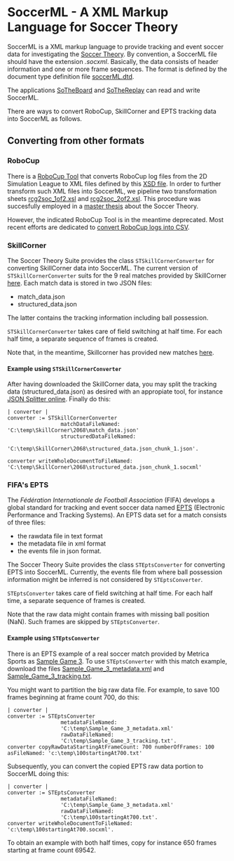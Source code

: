 # SoccerML - A XML Markup Language for Soccer Theory
SoccerML is a XML markup language to provide tracking and event soccer data for investigating the [Soccer Theory](https://github.com/Driolar/SoccerTheory-Pharo/blob/master/doc/A%20bit%20of%20Soccer%20Theory.md). 
By convention, a SoccerML file should have the extension *.socxml*. 
Basically, the data consists of header information and one or more frame sequences. 
The format is defined by the document type definition file [soccerML.dtd](https://github.com/Driolar/SoccerTheory-Pharo/blob/master/socxml/soccerML.dtd).

The applications [SoTheBoard](https://github.com/Driolar/SoccerTheory-Pharo/blob/master/doc/Using%20SoTheBoard%20-%20The%20Soccer%20Theory%20Board.md) and [SoTheReplay](https://github.com/Driolar/SoccerTheory-Pharo/blob/master/doc/Using%20SoTheReplay%20-%20The%20Soccer%20Theory%20Player.md) can read and write SoccerML.

There are ways to convert RoboCup, SkillCorner and EPTS tracking data into SoccerML as follows.
## Converting from other formats
### RoboCup
There is a [RoboCup Tool](https://github.com/rcsoccersim/rcsslogplayer/tree/master/tool) that converts RoboCup log files from the 2D Simulation League to XML files defined by this [XSD file](https://github.com/Driolar/SoccerTheory-Pharo/blob/master/rcg2xml/rcg-0.1.xsd).
In order to further transform such XML files into SoccerML, we pipeline two transformation sheets [rcg2soc_1of2.xsl](https://github.com/Driolar/SoccerTheory-Pharo/blob/master/rcg2xml/rcg2soc_1of2.xsl) and [rcg2soc_2of2.xsl](https://github.com/Driolar/SoccerTheory-Pharo/blob/master/rcg2xml/rcg2soc_2of2.xsl).
This procedure was succesfully employed in a [master thesis](https://github.com/Driolar/SoccerTheory-Java) about the Soccer Theory.

However, the indicated RoboCup Tool is in the meantime deprecated.
Most recent efforts are dedicated to [convert RoboCup logs into CSV](https://github.com/hidehisaakiyama/RoboCup2D-data). 

### SkillCorner
The Soccer Theory Suite provides the class `STSkillCornerConverter` for converting SkillCorner data into SoccerML. The current version of `STSkillCornerConverter` suits for the 9 real matches provided by SkillCorner [here](https://github.com/SkillCorner/opendata/tree/1b99d401ddc82e366c5c20d6860878668fd5858f). Each match data is stored in two JSON files:
- match_data.json
- structured_data.json

The latter contains the tracking information including ball possession.

`STSkillCornerConverter` takes care of field switching at half time. For each half time, a separate sequence of frames is created.

Note that, in the meantime, Skillcorner has provided new matches [here](https://github.com/SkillCorner/opendata).

#### Example using `STSkillCornerConverter`
After having downloaded the SkillCorner data, you may split the tracking data (structured_data.json) as desired with an appropiate tool, for instance [JSON Splitter online](https://www.merge-json-files.com/json-file-splitter). Finally do this:

```
| converter |
converter := STSkillCornerConverter
	             matchDataFileNamed: 'C:\temp\SkillCorner\2068\match_data.json'
	             structuredDataFileNamed:
	             'C:\temp\SkillCorner\2068\structured_data.json_chunk_1.json'.

converter writeWholeDocumentToFileNamed: 'C:\temp\SkillCorner\2068\structured_data.json_chunk_1.socxml'
```

### FIFA's EPTS
The *Fédération Internationale de Football Association* (FIFA) develops a global standard for tracking and event soccer data named [EPTS](https://inside.fifa.com/innovation/standards/epts/research-development-epts-standard-data-format) (Electronic Performance and Tracking Systems). An EPTS data set for a match consists of three files: 
- the rawdata file in text format
- the metadata file in xml format
- the events file in json format. 

The Soccer Theory Suite provides the class `STEptsConverter` for converting EPTS into SoccerML. 
Currently, the events file from where ball possession information might be inferred is not considered by `STEptsConverter`.

`STEptsConverter` takes care of field switching at half time. For each half time, a separate sequence of frames is created.

Note that the raw data might contain frames with missing ball position (NaN). Such frames are skipped by `STEptsConverter`.
#### Example using `STEptsConverter`
There is an EPTS example of a real soccer match provided by Metrica Sports as [Sample Game 3](https://github.com/metrica-sports/sample-data/tree/master/data/Sample_Game_3).
To use `STEptsConverter` with this match example, download the files [Sample_Game_3_metadata.xml](https://github.com/metrica-sports/sample-data/blob/master/data/Sample_Game_3/Sample_Game_3_metadata.xml) and [Sample_Game_3_tracking.txt](https://github.com/metrica-sports/sample-data/blob/master/data/Sample_Game_3/Sample_Game_3_tracking.txt).

You might want to partition the big raw data file. For example, to save 100 frames beginning at frame count 700, do this:
```
| converter |
converter := STEptsConverter
	             metadataFileNamed:
	             'C:\temp\Sample_Game_3_metadata.xml'
	             rawDataFileNamed:
	             'C:\temp\Sample_Game_3_tracking.txt'.
converter copyRawDataStartingAtFrameCount: 700 numberOfFrames: 100 asFileNamed: 'c:\temp\100startingAt700.txt'
```

Subsequently, you can convert the copied EPTS raw data portion to SoccerML doing this:
```
| converter |
converter := STEptsConverter
	             metadataFileNamed:
	             'C:\temp\Sample_Game_3_metadata.xml'
	             rawDataFileNamed:
	             'C:\temp\100startingAt700.txt'.
converter writeWholeDocumentToFileNamed: 'c:\temp\100startingAt700.socxml'.
```
To obtain an example with both half times, copy for instance 650 frames starting at frame count 69542. 
